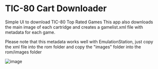 # TIC-80 Cart Downloader
Simple UI to download TIC-80 Top Rated Games
This app also downloads the main image of each cartridge and creates a gamelist.xml file with metadata for each game.

Please note that this metadata works well with EmulationStation, just copy the xml file into the rom folder and copy the "images" folder into the rom/images folder

![image](https://github.com/user-attachments/assets/69f0d3c9-3653-4a68-876a-f401c152614d)
